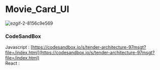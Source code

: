 # Movie_Card_UI

![ezgif-2-8156c9e569](https://github.com/MontaKr/CSS_Practice/assets/115155803/fc4b87a3-d20f-4cf8-8dc3-98cd65247ddd)

### CodeSandBox

Javascript : [https://codesandbox.io/s/tender-architecture-97msgt?file=/index.html](https://codesandbox.io/s/tender-architecture-97msgt?file=/index.html) \
React : []()
